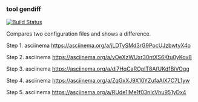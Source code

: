 ### tool gendiff
[![Build Status](https://travis-ci.com/EvSedov/frontend-project-lvl2.svg?branch=master)](https://travis-ci.com/EvSedov/frontend-project-lvl2)

Compares two configuration files and shows a difference.

Step 1.
asciinema https://asciinema.org/a/jLDTySMd3rG9PocUJzbwtyX4o

Step 2.
asciinema https://asciinema.org/a/vOeXzWUxr30ntXS6Ktu0yKov8

Step 3.
asciinema https://asciinema.org/a/di7HqCaROplT8AfUKd1BiVOgg

Step 4.
asciinema https://asciinema.org/a/ZqGxXJ9X10YZufaAlX7C7L1yw

Step 5.
asciinema https://asciinema.org/a/RUde1lMe1f03nIcVhu951yDx4